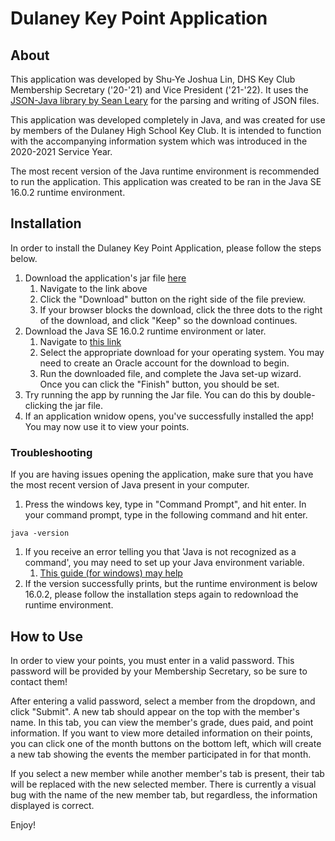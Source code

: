 # Dulaney Key Point Application

## About
This application was developed by Shu-Ye Joshua Lin, DHS Key Club Membership Secretary ('20-'21) and Vice President ('21-'22). It uses the <a href="https://github.com/stleary/JSON-java">JSON-Java library by Sean Leary</a> for the parsing and writing of JSON files.

This application was developed completely in Java, and was created for use by members of the Dulaney High School Key Club. It is intended to function with the accompanying information system which was introduced in the 2020-2021 Service Year.

The most recent version of the Java runtime environment is recommended to run the application. This application was created to be ran in the Java SE 16.0.2 runtime environment.


## Installation
In order to install the Dulaney Key Point Application, please follow the steps below.

1. Download the application's jar file <a href="https://github.com/shuyelin06/Dulaney-Key-Club-Points/blob/main/deployment/KeyClubPoints.jar">here</a>
    1. Navigate to the link above
    1. Click the "Download" button on the right side of the file preview.
    1. If your browser blocks the download, click the three dots to the right of the download, and click "Keep" so the download continues.
1. Download the Java SE 16.0.2 runtime environment or later. 
    1. Navigate to <a href = "https://www.oracle.com/java/technologies/javase-jdk16-downloads.html"> this link </a>
    1. Select the appropriate download for your operating system. You may need to create an Oracle account for the download to begin.
    1. Run the downloaded file, and complete the Java set-up wizard. Once you can click the "Finish" button, you should be set.
1. Try running the app by running the Jar file. You can do this by double-clicking the jar file.
1. If an application wnidow opens, you've successfully installed the app! You may now use it to view your points.

### Troubleshooting
If you are having issues opening the application, make sure that you have the most recent version of Java present in your computer.
1. Press the windows key, type in "Command Prompt", and hit enter. In your command prompt, type in the following command and hit enter.
```
java -version
```
1. If you receive an error telling you that 'Java is not recognized as a command', you may need to set up your Java environment variable.
    1. <a href="https://www.csestack.org/java-environment-variables-setup-jdk-installation-guide/#:~:text=Java%20Environment%20Variables%20Setup%20Steps%201%20Right-click%20on,same%20on%20your%20system.%208%20Click%20on%20OK.">This guide (for windows) may help</a>
1. If the version successfully prints, but the runtime environment is below 16.0.2, please follow the installation steps again to redownload the runtime environment.


## How to Use
In order to view your points, you must enter in a valid password. This password will be provided by your Membership Secretary, so be sure to contact them!

After entering a valid password, select a member from the dropdown, and click "Submit". A new tab should appear on the top with the member's name. In this tab, you can view the member's grade, dues paid, and point information. If you want to view more detailed information on their points, you can click one of the month buttons on the bottom left, which will create a new tab showing the events the member participated in for that month.

If you select a new member while another member's tab is present, their tab will be replaced with the new selected member. There is currently a visual bug with the name of the new member tab, but regardless, the information displayed is correct.

Enjoy!
